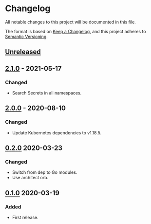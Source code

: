 # Changelog

All notable changes to this project will be documented in this file.

The format is based on [Keep a Changelog](https://keepachangelog.com/en/1.0.0/),
and this project adheres to [Semantic Versioning](https://semver.org/spec/v2.0.0.html).



## [Unreleased]

## [2.1.0] - 2021-05-17

### Changed

- Search Secrets in all namespaces.

## [2.0.0] - 2020-08-10

### Changed

- Update Kubernetes dependencies to v1.18.5.

## [0.2.0] 2020-03-23

### Changed

- Switch from dep to Go modules.
- Use architect orb.



## [0.1.0] 2020-03-19

### Added

- First release.



[Unreleased]: https://github.com/giantswarm/randomkeys/compare/v2.1.0...HEAD
[2.1.0]: https://github.com/giantswarm/randomkeys/compare/v2.0.0...v2.1.0
[2.0.0]: https://github.com/giantswarm/randomkeys/compare/v0.2.0...v2.0.0
[0.2.0]: https://github.com/giantswarm/randomkeys/compare/v0.1.0...v0.2.0
[0.1.0]: https://github.com/giantswarm/randomkeys/releases/tag/v0.1.0
